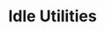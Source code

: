 <!--
title: Javascript idle util
pageTitle: idle util
description: Utility library for firing events on user idle
-->

# Idle Utilities
